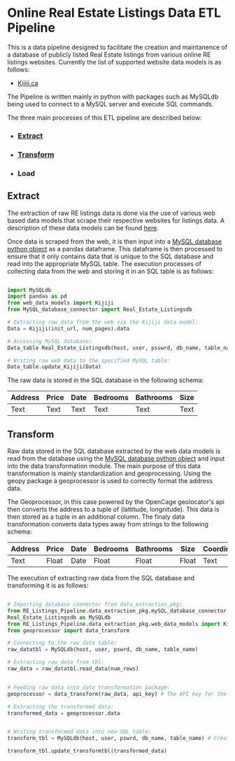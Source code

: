 # Online Real Estate Listings Data ETL Pipeline 
This is a data pipeline designed to facilitate the creation and maintanence of a database of publicly listed Real Estate listings from various online RE listings websites. Currently the list of supported website data models is as follows:

- [Kijiji.ca](https://github.com/MatthewTe/ETL-Data-Models)

The Pipeline is written mainly in python with packages such as MySQLdb being used to connect to a MySQL server and execute SQL commands.

The three main processes of this ETL pipeline are described below:
- ### [Extract](https://github.com/MatthewTe/Public-Real-Estate-Listings-Data-Pipeline/blob/master/README.md#extract-1)
- ### [Transform](https://github.com/MatthewTe/Public-Real-Estate-Listings-Data-Pipeline/blob/master/README.md#transform-1)
- ### Load

## Extract
The extraction of raw RE listings data is done via the use of various web based data models that scrape their respective websites for listings data. A description of these data models can be found [here](https://github.com/MatthewTe/ETL-Data-Models). 

Once data is scraped from the web, it is then input into a [MySQL database python object](https://github.com/MatthewTe/Public-Real-Estate-Listings-Data-Pipeline/blob/master/RE_Listings_Pipeline/data_extraction/MySQL_database_connector.py) as a pandas dataframe. This dataframe is then processed to ensure that it only contains data that is unique to the SQL database and read into the appropriate MySQL table. The execution processes of collecting data from the web and storing it in an SQL table is as follows:

```python

import MySQLdb
import pandas as pd
from web_data_models import Kijiji
from MySQL_database_connector import Real_Estate_Listingsdb

# Extracting raw data from the web via the Kijiji data model:
Data = Kijiji(init_url, num_pages).data

# Accessing MySQL database: 
Data_table Real_Estate_Listingsdb(host, user, psswrd, db_name, table_name)

# Writing raw web data to the specified MySQL table:
Data_table.update_Kijiji(Data)
```
The raw data is stored in the SQL database in the following schema:

| Address| Price | Date           | Bedrooms        | Bathrooms      | Size           |
| -------| ----- | -------------- |-----------------|----------------|----------------|
| Text   | Text  |       Text     |      Text       | Text           | Text           |

## Transform
Raw data stored in the SQL database extracted by the web data models is read from the database using the [MySQL database python object](https://github.com/MatthewTe/Public-Real-Estate-Listings-Data-Pipeline/blob/master/RE_Listings_Pipeline/data_extraction/MySQL_database_connector.py) and input into the data transformation module. The main purpose of this data transformation is mainly standardization and geoprocessing. Using the geopy package a geoprocessor is used to correctly format the address data.

The Geoprocessor, in this case powered by the OpenCage geolocator's api then converts the address to a tuple of (lattitude, longnitude). This data is then stored as a tuple in an additional column. The finaly data transformation converts data types away from strings to the following schema:

|Address|Price|Date|Bedrooms|Bathrooms|Size |Coordinates|
|-------|-----|----|--------|---------|-----|-----------|
|Text   |Float|Date|Float   |Float    |Float|Text       |

The execution of extracting raw data from the SQL database and transforming it is as follows:
```python

# Importing database connector from data_extraction_pkg:
from RE_Listings_Pipeline.data_extraction_pkg.mySQL_database_connector import \
Real_Estate_Listingsdb as MySQLdb
from RE_Listings_Pipeline.data_extraction_pkg.web_data_models import Kijiji
from geoprocessor import data_transform

# Connecting to the raw data table:
raw_datatbl = MySQLdb(host, user, pswrd, db_name, table_name)

# Extracting raw data from tbl:
raw_data = raw_datatbl.read_data(num_rows)


# Feeding raw data into data transformation package:
geoprocessor = data_transform(raw_data, api_key) # The API key for the OpenCage geoprocessor API.

# Extracting the transformed data:
transformed_data = geoprocessor.data


# Writing transformed data into new SQL table:
transform_tbl = MySQLdb(host, user, pswrd, db_name, table_name) # Creating new connection to db to a new table.

transform_tbl.update_transformtbl(transformed_data)
```





